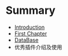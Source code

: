 # Summary

* [Introduction](README.md)
* [First Chapter](chapter1.md)
* [DataBase](数据库导出ER模型.md)
* 优秀插件介绍及使用

